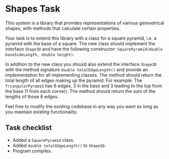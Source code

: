 # Shapes Task

This system is a library that provides representations of various gemoetrical shapes, with methods that calculate certain properties.

Your task is to extend this library with a class for a square pyramid, 
i.e. a pyramid with the base of a square. The new class should implement the interface `Shape3D` and have the following constructor: 
`SquarePyramid(double baseSideLength, double height)`.

In addition to the new class you should also extend the interface `Shape3D` with the 
method signature `double totalEdgeLength()` and provide an implementation for all implementing classes.
The method should return the total length of all edges making up the pyramid. 
For example: The `TriangularPyramid` has 6 edges, 
3 in the base and 3 leading to the top from the base (1 from each corner). 
The method should return the sum of the lengths of those 6 edges.

Feel free to modify the existing codebase in any way you want as long as you maintain existing functionality.

## Task checklist
* Added a `SquarePyramid` class.
* Added `double totalEdgeLength()`  to `Shape3D`.
* Program compiles.
